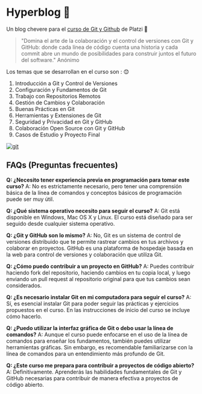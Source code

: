 # Hyperblog 💚
Un blog chevere para el [curso de Git y Github](https://platzi.com/cursos/git-github/ "curso de Git y Github") de Platzi 💚
> "Domina el arte de la colaboración y el control de versiones con Git y GitHub: donde cada línea de código cuenta una historia y cada commit abre un mundo de posibilidades para construir juntos el futuro del software."
> Anónimo

Los temas que se desarrollan en el curso son : 😊

1. Introducción a Git y Control de Versiones
2. Configuración y Fundamentos de Git
3. Trabajo con Repositorios Remotos
4. Gestión de Cambios y Colaboración
5. Buenas Prácticas en Git
6. Herramientas y Extensiones de Git
7. Seguridad y Privacidad en Git y GitHub
8. Colaboración Open Source con Git y GitHub
9. Casos de Estudio y Proyecto Final

[![git](https://i.imgur.com/xk2ScFP.jpg "git")](https://i.imgur.com/xk2ScFP.jpg "git")

## FAQs (Preguntas frecuentes)
**Q: ¿Necesito tener experiencia previa en programación para tomar este curso?**
A: No es estrictamente necesario, pero tener una comprensión básica de la línea de comandos y conceptos básicos de programación puede ser muy útil.

**Q: ¿Qué sistema operativo necesito para seguir el curso?**
A: Git está disponible en Windows, Mac OS X y Linux. El curso está diseñado para ser seguido desde cualquier sistema operativo.

**Q: ¿Git y GitHub son lo mismo?**
A: No, Git es un sistema de control de versiones distribuido que te permite rastrear cambios en tus archivos y colaborar en proyectos. GitHub es una plataforma de hospedaje basada en la web para control de versiones y colaboración que utiliza Git.

**Q: ¿Cómo puedo contribuir a un proyecto en GitHub?**
A: Puedes contribuir haciendo fork del repositorio, haciendo cambios en tu copia local, y luego enviando un pull request al repositorio original para que tus cambios sean considerados.

**Q: ¿Es necesario instalar Git en mi computadora para seguir el curso?**
A: Sí, es esencial instalar Git para poder seguir las prácticas y ejercicios propuestos en el curso. En las instrucciones de inicio del curso se incluye cómo hacerlo.

**Q: ¿Puedo utilizar la interfaz gráfica de Git o debo usar la línea de comandos?**
A: Aunque el curso puede enfocarse en el uso de la línea de comandos para enseñar los fundamentos, también puedes utilizar herramientas gráficas. Sin embargo, es recomendable familiarizarse con la línea de comandos para un entendimiento más profundo de Git.

**Q: ¿Este curso me prepara para contribuir a proyectos de código abierto?**
A: Definitivamente. Aprenderás las habilidades fundamentales de Git y GitHub necesarias para contribuir de manera efectiva a proyectos de código abierto.
